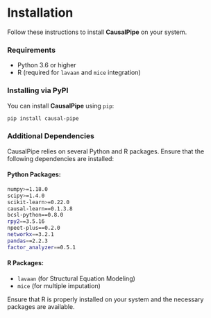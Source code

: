 
# Installation

Follow these instructions to install **CausalPipe** on your system.

### Requirements
- Python 3.6 or higher
- R (required for `lavaan` and `mice` integration)

### Installing via PyPI
You can install **CausalPipe** using `pip`:

```bash
pip install causal-pipe
```

### Additional Dependencies
CausalPipe relies on several Python and R packages. Ensure that the following dependencies are installed:

#### Python Packages:
```bash
numpy>=1.18.0
scipy>=1.4.0
scikit-learn>=0.22.0
causal-learn==0.1.3.8
bcsl-python==0.8.0
rpy2==3.5.16
npeet-plus==0.2.0
networkx==3.2.1
pandas==2.2.3
factor_analyzer==0.5.1
```

#### R Packages:
- `lavaan` (for Structural Equation Modeling)
- `mice` (for multiple imputation)

Ensure that R is properly installed on your system and the necessary packages are available.
